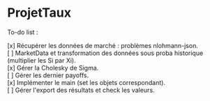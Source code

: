 # ProjetTaux

To-do list :

[x] Récupérer les données de marché : problèmes nlohmann-json.  
[ ] MarketData et transformation des données sous proba historique (multiplier les Si par Xi).  
[x] Gérer la Cholesky de Sigma.  
[ ] Gérer les dernier payoffs.  
[x] Implémenter le main (set les objets correspondant).  
[ ] Gérer l'export des résultats et check les valeurs.  
